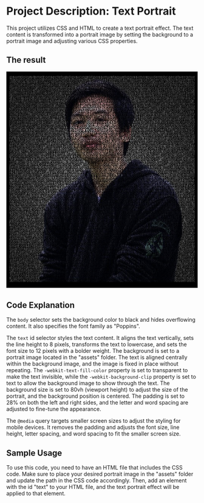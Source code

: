 # Project Description: Text Portrait

This project utilizes CSS and HTML to create a text portrait effect. The text content is transformed into a portrait image by setting the background to a portrait image and adjusting various CSS properties.

## The result

![me-output.jpg](output-text-portrait.jpg)

## Code Explanation

The ```body``` selector sets the background color to black and hides overflowing content. It also specifies the font family as "Poppins".

The ```text``` id selector styles the text content. It aligns the text vertically, sets the line height to 8 pixels, transforms the text to lowercase, and sets the font size to 12 pixels with a bolder weight. The background is set to a portrait image located in the "assets" folder. The text is aligned centrally within the background image, and the image is fixed in place without repeating. The ```-webkit-text-fill-color``` property is set to transparent to make the text invisible, while the ```-webkit-background-clip``` property is set to text to allow the background image to show through the text. The background size is set to 80vh (viewport height) to adjust the size of the portrait, and the background position is centered. The padding is set to 28% on both the left and right sides, and the letter and word spacing are adjusted to fine-tune the appearance.

The ```@media``` query targets smaller screen sizes to adjust the styling for mobile devices. It removes the padding and adjusts the font size, line height, letter spacing, and word spacing to fit the smaller screen size.

## Sample Usage

To use this code, you need to have an HTML file that includes the CSS code. Make sure to place your desired portrait image in the "assets" folder and update the path in the CSS code accordingly. Then, add an element with the id "text" to your HTML file, and the text portrait effect will be applied to that element.
